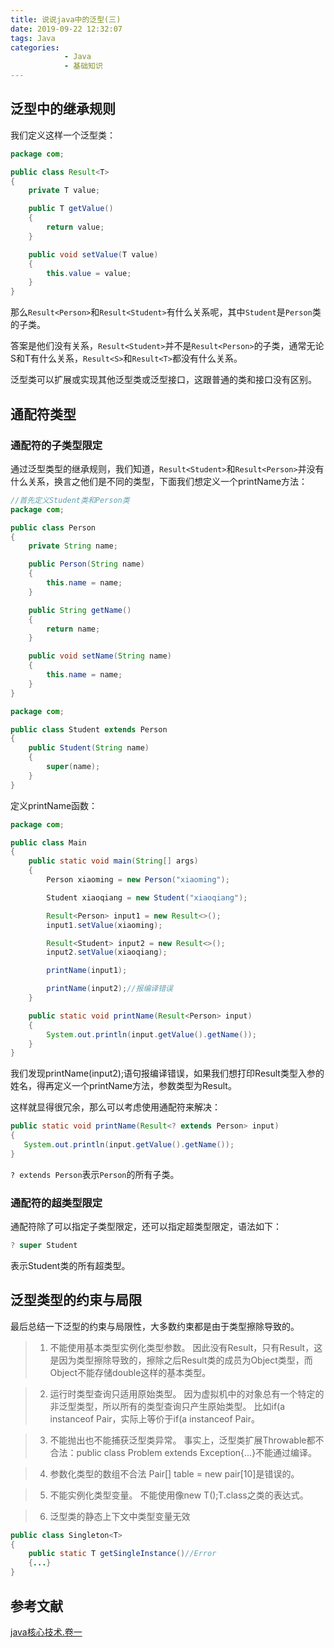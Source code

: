 ```yaml
---
title: 说说java中的泛型(三)
date: 2019-09-22 12:32:07
tags: Java
categories: 
			- Java
			- 基础知识
---
```


## 泛型中的继承规则
我们定义这样一个泛型类：

```java
package com;

public class Result<T>
{
    private T value;

    public T getValue()
    {
        return value;
    }

    public void setValue(T value)
    {
        this.value = value;
    }
}
```
那么`Result<Person>`和`Result<Student>`有什么关系呢，其中`Student`是`Person`类的子类。

答案是他们没有关系，`Result<Student>`并不是`Result<Person>`的子类，通常无论S和T有什么关系，`Result<S>`和`Result<T>`都没有什么关系。

泛型类可以扩展或实现其他泛型类或泛型接口，这跟普通的类和接口没有区别。

## 通配符类型
### 通配符的子类型限定

通过泛型类型的继承规则，我们知道，`Result<Student>`和`Result<Person>`并没有什么关系，换言之他们是不同的类型，下面我们想定义一个printName方法：

```java
//首先定义Student类和Person类
package com;

public class Person
{
    private String name;

    public Person(String name)
    {
        this.name = name;
    }

    public String getName()
    {
        return name;
    }

    public void setName(String name)
    {
        this.name = name;
    }
}

package com;

public class Student extends Person
{
    public Student(String name)
    {
        super(name);
    }
}
```

定义printName函数：

```java
package com;

public class Main
{
    public static void main(String[] args)
    {
        Person xiaoming = new Person("xiaoming");

        Student xiaoqiang = new Student("xiaoqiang");

        Result<Person> input1 = new Result<>();
        input1.setValue(xiaoming);

        Result<Student> input2 = new Result<>();
        input2.setValue(xiaoqiang);

        printName(input1);

        printName(input2);//报编译错误
    }

    public static void printName(Result<Person> input)
    {
        System.out.println(input.getValue().getName());
    }
}
```
我们发现printName(input2);语句报编译错误，如果我们想打印Result<Student>类型入参的姓名，得再定义一个printName方法，参数类型为Result<Student>。

这样就显得很冗余，那么可以考虑使用通配符来解决：

```java
public static void printName(Result<? extends Person> input)
{
   System.out.println(input.getValue().getName());
}
```

`? extends Person`表示`Person`的所有子类。

### 通配符的超类型限定
通配符除了可以指定子类型限定，还可以指定超类型限定，语法如下：
```java
? super Student
```
表示Student类的所有超类型。

## 泛型类型的约束与局限
最后总结一下泛型的约束与局限性，大多数约束都是由于类型擦除导致的。

> 1. 不能使用基本类型实例化类型参数。
因此没有Result<double>，只有Result<Double>，这是因为类型擦除导致的，擦除之后Result类的成员为Object类型，而Object不能存储double这样的基本类型。

> 2. 运行时类型查询只适用原始类型。
因为虚拟机中的对象总有一个特定的非泛型类型，所以所有的类型查询只产生原始类型。
比如if(a instanceof Pair<String>，实际上等价于if(a instanceof Pair<T>。

> 3. 不能抛出也不能捕获泛型类异常。
事实上，泛型类扩展Throwable都不合法：public class Problem<T> extends Exception{...}不能通过编译。

> 4. 参数化类型的数组不合法
Pair<String>[] table = new pair<String>[10]是错误的。

> 5. 不能实例化类型变量。
不能使用像new T();T.class之类的表达式。

> 6. 泛型类的静态上下文中类型变量无效
```java
public class Singleton<T>
{
	public static T getSingleInstance()//Error
    {...}
}
```


## 参考文献
[java核心技术.卷一](https://www.douban.com/link2/?url=https%3A%2F%2Fbook.douban.com%2Fsubject%2F3146174%2F&query=java%E6%A0%B8%E5%BF%83%E7%BB%93%E6%9D%9F&cat_id=1001&type=search&pos=1)
